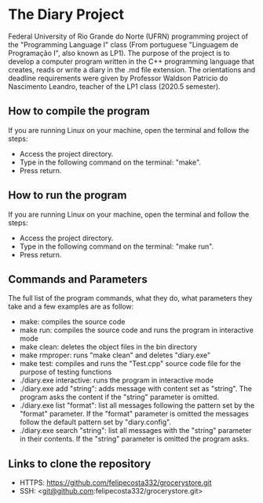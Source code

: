 # The Diary Project

Federal University of Rio Grande do Norte (UFRN) programming project of the "Programming Language I" class (From portuguese "Linguagem de Programação I", also known as LP1). The purpose of the project is to develop a computer program written in the C++ programming language that creates, reads or write a diary in the .md file extension. The orientations and deadline requirements were given by Professor Waldson Patricio do Nascimento Leandro, teacher of the LP1 class (2020.5 semester).

## How to compile the program

If you are running Linux on your machine, open the terminal and follow the steps:

- Access the project directory.
- Type in the following command on the terminal: "make".
- Press return.

## How to run the program

If you are running Linux on your machine, open the terminal and follow the steps:

- Access the project directory.
- Type in the following command on the terminal: "make run".
- Press return.

## Commands and Parameters

The full list of the program commands, what they do, what parameters they take and a few examples are as follow:

- make: compiles the source code
- make run: compiles the source code and runs the program in interactive mode
- make clean: deletes the object files in the bin directory
- make rmproper: runs "make clean" and deletes "diary.exe"
- make test: compiles and runs the "Test.cpp" source code file for the purpose of testing functions
- ./diary.exe interactive: runs the program in interactive mode
- ./diary.exe add "string": adds message with content set as "string". The program asks the content if the "string" parameter is omitted.
- ./diary.exe list "format": list all messages following the pattern set by the "format" parameter. If the "format" parameter is omitted the messages follow the default pattern set by "diary.config".
- ./diary.exe search "string": list all messages with the "string" parameter in their contents. If the "string" parameter is omitted the program asks.

## Links to clone the repository

- HTTPS: <https://github.com/felipecosta332/grocerystore.git>
- SSH: <git@github.com:felipecosta332/grocerystore.git>
